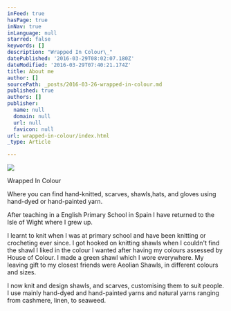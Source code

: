 ```yaml
---
inFeed: true
hasPage: true
inNav: true
inLanguage: null
starred: false
keywords: []
description: "Wrapped In Colour\_"
datePublished: '2016-03-29T08:02:07.180Z'
dateModified: '2016-03-29T07:40:21.174Z'
title: About me
author: []
sourcePath: _posts/2016-03-26-wrapped-in-colour.md
published: true
authors: []
publisher:
  name: null
  domain: null
  url: null
  favicon: null
url: wrapped-in-colour/index.html
_type: Article

---
```

![](https://the-grid-user-content.s3-us-west-2.amazonaws.com/acae0e16-40e7-4035-9fbc-8e9466548d93.jpg)

Wrapped In Colour 

Where you can find hand-knitted, scarves, shawls,hats, and gloves using hand-dyed or hand-painted yarn. 

After teaching in a English Primary School in Spain I have returned to the Isle of Wight where I grew up.

I learnt to knit when I was at primary school and have been knitting or crocheting ever since. I got hooked on knitting shawls when I couldn't find the shawl I liked in the colour I wanted after having my colours assessed by House of Colour. I made a green shawl which I wore everywhere. My leaving gift to my closest friends were Aeolian Shawls, in different colours and sizes.

I now knit and design shawls, and scarves, customising them to suit people. I use mainly hand-dyed and hand-painted yarns and natural yarns ranging from cashmere, linen, to seaweed.